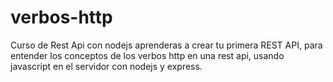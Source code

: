 # verbos-http
Curso de Rest Api con nodejs aprenderas a crear tu primera REST API, para entender los conceptos de los verbos http en una rest api, usando javascript en el servidor con nodejs y express.
